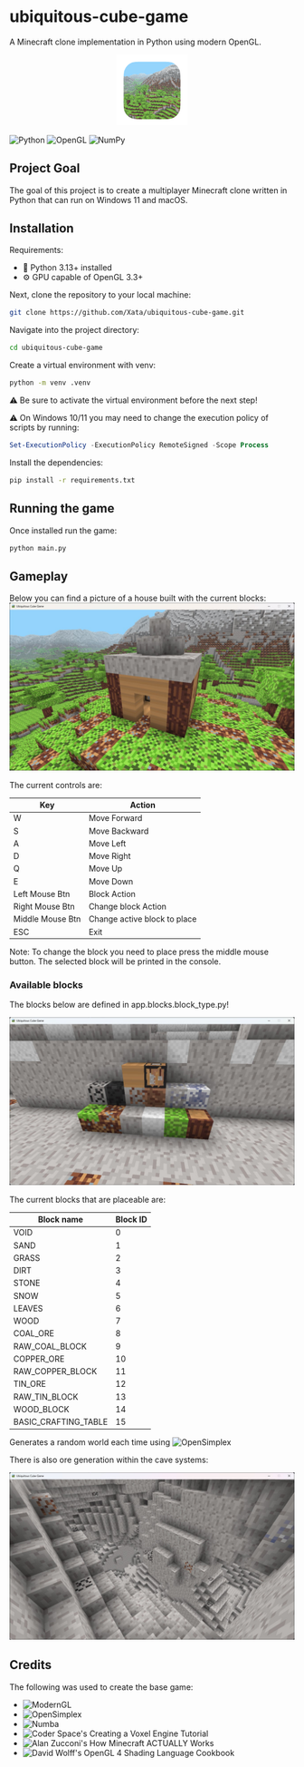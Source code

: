 # ubiquitous-cube-game
A Minecraft clone implementation in Python using modern OpenGL.

<p align="center">
<img src="app/assets/icon.png" alt="Ubiquitous Cube Game icon" width="25%"/>

![Python](https://img.shields.io/badge/python-3670A0?style=for-the-badge&logo=python&logoColor=ffdd54)
![OpenGL](https://img.shields.io/badge/OpenGL-%23FFFFFF.svg?style=for-the-badge&logo=opengl)
![NumPy](https://img.shields.io/badge/numpy-%23013243.svg?style=for-the-badge&logo=numpy&logoColor=white)

</p>

## Project Goal

The goal of this project is to create a multiplayer Minecraft clone written in Python that can run on Windows 11 and macOS.

## Installation

Requirements:
- 🐍 Python 3.13+ installed
- ⚙️ GPU capable of OpenGL 3.3+

Next, clone the repository to your local machine:
```zsh
git clone https://github.com/Xata/ubiquitous-cube-game.git
```

Navigate into the project directory:
```zsh
cd ubiquitous-cube-game
```

Create a virtual environment with venv:
```zsh
python -m venv .venv
```

⚠️ Be sure to activate the virtual environment before the next step!

⚠️ On Windows 10/11 you may need to change the execution policy of scripts by running:
```powershell
Set-ExecutionPolicy -ExecutionPolicy RemoteSigned -Scope Process
```

Install the dependencies:
```zsh
pip install -r requirements.txt
```

## Running the game
Once installed run the game:
```zsh
python main.py
```

## Gameplay

Below you can find a picture of a house built with the current blocks:
![All current blocks](/resources/images/cube-game-screenshot-03.jpg)

The current controls are:

| Key | Action |
|------|--------|
| W | Move Forward |
| S | Move Backward |
| A | Move Left |
| D | Move Right |
| Q | Move Up |
| E | Move Down |
| Left Mouse Btn | Block Action |
| Right Mouse Btn | Change block Action |
| Middle Mouse Btn | Change active block to place |
| ESC | Exit |

Note: To change the block you need to place press the middle mouse button. The selected block will be printed in the console.

### Available blocks
The blocks below are defined in app.blocks.block_type.py!

![All current blocks](/resources/images/cube-game-screenshot-01.jpg)

The current blocks that are placeable are:

| Block name           | Block ID |
|----------------------|----------|
| VOID                 | 0        |
| SAND                 | 1        |
| GRASS                | 2        |
| DIRT                 | 3        |
| STONE                | 4        |
| SNOW                 | 5        |
| LEAVES               | 6        |
| WOOD                 | 7        | 
| COAL_ORE             | 8        |
| RAW_COAL_BLOCK       | 9        |
| COPPER_ORE           | 10       |
| RAW_COPPER_BLOCK     | 11       | 
| TIN_ORE              | 12 |       
| RAW_TIN_BLOCK        | 13 |       
| WOOD_BLOCK           | 14    |   
| BASIC_CRAFTING_TABLE | 15    |

Generates a random world each time using ![OpenSimplex](https://github.com/lmas/opensimplex)

There is also ore generation within the cave systems:

![Example of ore being generated within the caves](/resources/images/cube-game-screenshot-02.jpg)

## Credits

The following was used to create the base game:

- ![ModernGL](https://moderngl.readthedocs.io/en/5.8.2/)
- ![OpenSimplex](https://github.com/lmas/opensimplex)
- ![Numba](https://numba.pydata.org/)
- ![Coder Space's Creating a Voxel Engine Tutorial](https://www.youtube.com/watch?v=Ab8TOSFfNp4)
- ![Alan Zucconi's How Minecraft ACTUALLY Works](https://www.youtube.com/watch?v=YyVAaJqYAfE&t=973s)
- ![David Wolff's OpenGL 4 Shading Language Cookbook](https://www.amazon.com/OpenGL-Shading-Language-Cookbook-high-quality/dp/1789342252)
